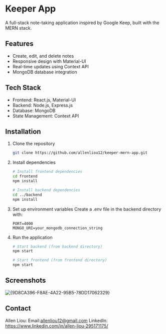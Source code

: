 # Keeper App

A full-stack note-taking application inspired by Google Keep, built with the MERN stack.

## Features
- Create, edit, and delete notes
- Responsive design with Material-UI
- Real-time updates using Context API
- MongoDB database integration

## Tech Stack
- Frontend: React.js, Material-UI
- Backend: Node.js, Express.js
- Database: MongoDB
- State Management: Context API

## Installation
1. Clone the repository
   ```bash
   git clone https://github.com/allenliou12/keeper-mern-app.git
   ```

2. Install dependencies
   ```bash
   # Install frontend dependencies
   cd frontend
   npm install

   # Install backend dependencies
   cd ../backend
   npm install
   ```

3. Set up environment variables
   Create a .env file in the backend directory with:
   ```
   PORT=4000
   MONGO_URI=your_mongodb_connection_string
   ```

4. Run the application
   ```bash
   # Start backend (from backend directory)
   npm start

   # Start frontend (from frontend directory)
   npm start
   ```

## Screenshots
![{9D8CA396-F8AE-4A22-95B5-78DD17062329}](https://github.com/user-attachments/assets/d535ddfb-bf19-4fd5-a4b9-64c7ab029241)


## Contact
Allen Liou:
  Email:allenliou12@gmail.com
  LinkedIn: https://www.linkedin.com/in/allen-liou-295171175/
